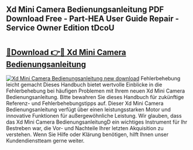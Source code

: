 ## Xd Mini Camera Bedienungsanleitung PDF Download Free - Part-HEA User Guide Repair - Service Owner Edition tDcoU

# <h2><a href="http://df0nmv.blite.top/?on=Xd+Mini+Camera+Bedienungsanleitung">🔗Download 👉🔴 Xd Mini Camera Bedienungsanleitung</a></h2>

[![Xd Mini Camera Bedienungsanleitung new download](https://i.imgur.com/lujVjoI.png)](http://df0nmv.blite.top/?on=Xd+Mini+Camera+Bedienungsanleitung)
Fehlerbehebung leicht gemacht Dieses Handbuch bietet wertvolle Einblicke in die Fehlerbehebung bei häufigen Problemen mit Ihrem neuen Xd Mini Camera Bedienungsanleitung. Bitte bewahren Sie dieses Handbuch für zukünftige Referenz- und Fehlerbehebungstipps auf. Dieser Xd Mini Camera Bedienungsanleitung verfügt über einen leistungsstarken Motor und innovative Funktionen für außergewöhnliche Leistung. Wir glauben, dass das Xd Mini Camera BedienungsanleitungD ein wichtiges Instrument für Ihr Bestreben war, die Vor- und Nachteile Ihrer letzten Akquisition zu verstehen. Wenn Sie Hilfe oder Klärung benötigen, hilft Ihnen unser Kundendienstteam gerne weiter.
